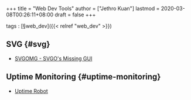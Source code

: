 +++
title = "Web Dev Tools"
author = ["Jethro Kuan"]
lastmod = 2020-03-08T00:26:11+08:00
draft = false
+++

tags
: [§web\_dev]({{< relref "web_dev" >}})


## SVG {#svg}

-   [SVGOMG - SVGO's Missing GUI](https://jakearchibald.github.io/svgomg/)


## Uptime Monitoring {#uptime-monitoring}

-   [Uptime Robot](https://uptimerobot.com)
